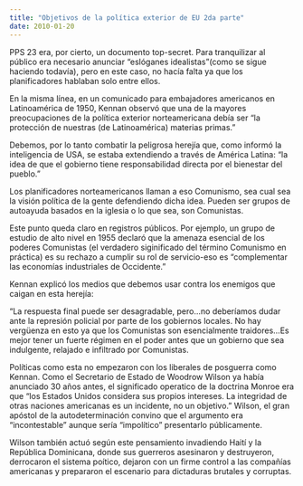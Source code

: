```yaml
---
title: "Objetivos de la política exterior de EU 2da parte"
date: 2010-01-20
---
```


PPS 23 era, por cierto, un documento top-secret. Para tranquilizar al público era necesario anunciar “eslóganes idealistas”(como se sigue haciendo todavía), pero en este caso, no hacía falta ya que los planificadores  hablaban solo entre ellos.

En la misma línea, en un comunicado para embajadores americanos en Latinoamérica de 1950, Kennan observó  que una de la mayores preocupaciones de la política exterior norteamericana debía ser “la protección de nuestras (de Latinoamérica) materias primas.”

Debemos, por lo tanto combatir la peligrosa herejía que, como informó la inteligencia de USA, se estaba extendiendo a través de América Latina: “la idea de que el gobierno tiene responsabilidad directa por el bienestar del pueblo.”


Los planificadores norteamericanos llaman a eso Comunismo, sea cual sea la visión política de la gente defendiendo dicha idea. Pueden ser grupos de autoayuda basados en la iglesia o lo que sea, son Comunistas. 

Este punto queda claro en registros públicos. Por ejemplo, un grupo de estudio de alto nivel en 1955 declaró que la amenaza esencial de los poderes Comunistas (el verdadero siginificado del término Comunismo en práctica) es su rechazo a cumplir su rol de servicio-eso es “complementar las economías industriales de Occidente.”

Kennan explicó los medios que debemos usar contra los enemigos que caigan en esta herejía:

“La respuesta final puede ser desagradable, pero...no deberíamos dudar ante la represión policial por parte de los gobiernos locales. No hay vergüenza en esto ya que los Comunistas son esencialmente traidores...Es mejor tener un fuerte régimen en el poder antes que un gobierno que sea indulgente, relajado e infiltrado por Comunistas.

Políticas como esta no empezaron con los liberales de posguerra como Kennan. Como el Secretario de Estado de Woodrow Wilson ya había anunciado 30 años antes, el significado operatico de la doctrina Monroe era que “los Estados Unidos considera sus propios intereses. La integridad de otras naciones americanas es un incidente, no un objetivo.” Wilson, el gran apóstol de la autodeterminación convino que el argumento era “incontestable” aunque sería “impolítico” presentarlo públicamente.

Wilson también actuó según este pensamiento invadiendo Haití y la República Dominicana, donde sus guerreros asesinaron y destruyeron, derrocaron el sistema poítico, dejaron con un firme control a las compañías americanas y prepararon el escenario para dictaduras brutales y corruptas.
